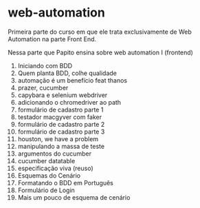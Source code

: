 # web-automation
Primeira parte do curso em que ele trata exclusivamente de Web Automation na parte Front End.

Nessa parte que Papito ensina sobre web automation I (frontend)
1. Iniciando com BDD
2. Quem planta BDD, colhe qualidade
3. automação é um benefício feat thanos
4. prazer, cucumber
5. capybara e selenium webdriver
6. adicionando o chromedriver ao path
7. formulário de cadastro parte 1
8. testador macgyver com faker
9. formulário de cadastro parte 2
10. formulário de cadastro parte 3
11. houston, we have a problem 
12. manipulando a massa de teste
13. argumentos do cucumber
14. cucumber datatable
15. especificação viva (reuso)
16. Esquemas do Cenário
17. Formatando o BDD em Português
18. Formulário de Login
19. Mais um pouco de esquema de cenário